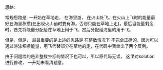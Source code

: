 思路:

常规思路是: 一开始在草地走， 在海里游， 在火山处飞。在火山上飞时的能量最好在海里积攒(在出现火山前时要有海，否则只能在草地上走)，最后当能量剩余时，首先将能量分配给在草地上用于飞，然后分配给海里的用于飞。

但是，但是， 最最重要的是上述的思路是 在整数情况下 不完全正确的，因为可以通过游泳积攒能量，用飞代替部分在草地的走，在代码中我给出了两个反例。

由于问题给的是非整数坐标的情况下也可以，所以原代码无误， 这里对solution进行修改， 一开始未看清题意。
